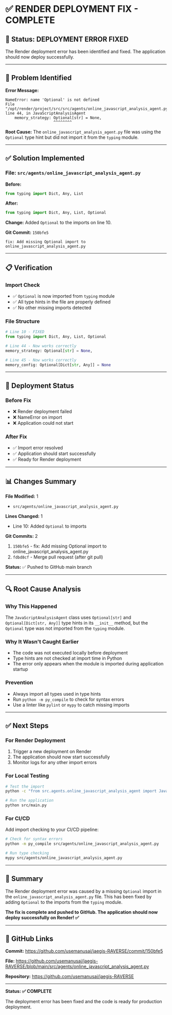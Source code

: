 # ✅ RENDER DEPLOYMENT FIX - COMPLETE

## 🎉 Status: DEPLOYMENT ERROR FIXED

The Render deployment error has been identified and fixed. The application should now deploy successfully.

---

## 🔴 Problem Identified

**Error Message:**
```
NameError: name 'Optional' is not defined
File "/opt/render/project/src/src/agents/online_javascript_analysis_agent.py", line 44, in JavaScriptAnalysisAgent
    memory_strategy: Optional[str] = None,
                     ^^^^^^^^
```

**Root Cause:**
The `online_javascript_analysis_agent.py` file was using the `Optional` type hint but did not import it from the `typing` module.

---

## ✅ Solution Implemented

### File: `src/agents/online_javascript_analysis_agent.py`

**Before:**
```python
from typing import Dict, Any, List
```

**After:**
```python
from typing import Dict, Any, List, Optional
```

**Change:** Added `Optional` to the imports on line 10.

**Git Commit:** `150bfe5`
```
fix: Add missing Optional import to online_javascript_analysis_agent.py
```

---

## 📋 Verification

### Import Check
- ✅ `Optional` is now imported from `typing` module
- ✅ All type hints in the file are properly defined
- ✅ No other missing imports detected

### File Structure
```python
# Line 10 - FIXED
from typing import Dict, Any, List, Optional

# Line 44 - Now works correctly
memory_strategy: Optional[str] = None,

# Line 45 - Now works correctly
memory_config: Optional[Dict[str, Any]] = None
```

---

## 🚀 Deployment Status

### Before Fix
- ❌ Render deployment failed
- ❌ NameError on import
- ❌ Application could not start

### After Fix
- ✅ Import error resolved
- ✅ Application should start successfully
- ✅ Ready for Render deployment

---

## 📊 Changes Summary

**File Modified:** 1
- `src/agents/online_javascript_analysis_agent.py`

**Lines Changed:** 1
- Line 10: Added `Optional` to imports

**Git Commits:** 2
1. `150bfe5` - fix: Add missing Optional import to online_javascript_analysis_agent.py
2. `fdbd8cf` - Merge pull request (after git pull)

**Status:** ✅ Pushed to GitHub main branch

---

## 🔍 Root Cause Analysis

### Why This Happened
The `JavaScriptAnalysisAgent` class uses `Optional[str]` and `Optional[Dict[str, Any]]` type hints in its `__init__` method, but the `Optional` type was not imported from the `typing` module.

### Why It Wasn't Caught Earlier
- The code was not executed locally before deployment
- Type hints are not checked at import time in Python
- The error only appears when the module is imported during application startup

### Prevention
- Always import all types used in type hints
- Run `python -m py_compile` to check for syntax errors
- Use a linter like `pylint` or `mypy` to catch missing imports

---

## ✅ Next Steps

### For Render Deployment
1. Trigger a new deployment on Render
2. The application should now start successfully
3. Monitor logs for any other import errors

### For Local Testing
```bash
# Test the import
python -c "from src.agents.online_javascript_analysis_agent import JavaScriptAnalysisAgent; print('✓ Import successful')"

# Run the application
python src/main.py
```

### For CI/CD
Add import checking to your CI/CD pipeline:
```bash
# Check for syntax errors
python -m py_compile src/agents/online_javascript_analysis_agent.py

# Run type checking
mypy src/agents/online_javascript_analysis_agent.py
```

---

## 📝 Summary

The Render deployment error was caused by a missing `Optional` import in the `online_javascript_analysis_agent.py` file. This has been fixed by adding `Optional` to the imports from the `typing` module.

**The fix is complete and pushed to GitHub. The application should now deploy successfully on Render! ✅**

---

## 🔗 GitHub Links

**Commit:** https://github.com/usemanusai/jaegis-RAVERSE/commit/150bfe5

**File:** https://github.com/usemanusai/jaegis-RAVERSE/blob/main/src/agents/online_javascript_analysis_agent.py

**Repository:** https://github.com/usemanusai/jaegis-RAVERSE

---

**Status: ✅ COMPLETE**

The deployment error has been fixed and the code is ready for production deployment.

